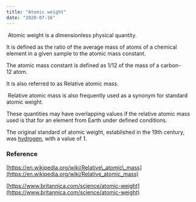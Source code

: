 ```yaml
---
title: "Atomic weight"
date: "2020-07-16"
---
```


 Atomic weight is a dimensionless physical quantity.

It is defined as the ratio of the average mass of atoms of a chemical element in a given sample to the atomic mass constant.

The atomic mass constant is defined as 1/12 of the mass of a carbon-12 atom.

It is also referred to as Relative atomic mass.

 Relative atomic mass is also frequently used as a synonym for standard atomic weight.

These quantities may have overlapping values if the relative atomic mass used is that for an element from Earth under defined conditions.

The original standard of atomic weight, established in the 19th century, was [hydrogen](https://chemistdictionary.com/hydrogen/), with a value of 1.

### Reference

[https://en.wikipedia.org/wiki/Relative\_atomic\_mass](https://en.wikipedia.org/wiki/Relative_atomic_mass)

[https://www.britannica.com/science/atomic-weight](https://www.britannica.com/science/atomic-weight)
